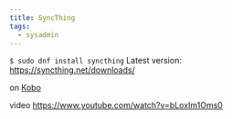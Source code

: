 ```yaml
---
title: SyncThing
tags:
  - sysadmin
---
```

`$ sudo dnf install syncthing`
Latest version: https://syncthing.net/downloads/

on [Kobo](https://anarc.at/hardware/tablet/kobo-clara-hd/)

video https://www.youtube.com/watch?v=bLoxIm1Oms0